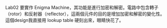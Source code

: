 Lab02 要實作 Enigma Machine，其功能是進行加密和解密。電路中包含轉子（rotor）和反射器（reflector），這兩個元件的目的是增加加密和解密的變化性。這個design我直接用 lookup table 硬刻出來，眼睛快花了。
